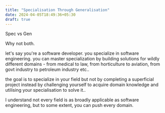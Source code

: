 ```yaml
---
title: "Specialisation Through Generalisation"
date: 2024-04-05T18:49:36+05:30
draft: true
---
```


Spec vs Gen

Why not both.

let's say you're a software developer. you specialize in software engineering. 
you can master specialization by building solutions for wildly different domains - from medical to law, from horticulture to aviation, from govt industry to petroleum industry etc..

the goal is to specialize in your field but not by completing a superficial project instead by challenging yourself to acquire domain knowledge and utilising your specialisation to solve it..

I understand not every field is as broadly applicable as software engineering, but to some extent, you can push every domain.
